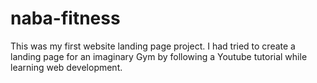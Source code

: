 # naba-fitness
This was my first website landing page project. I had tried to create a landing page for an imaginary Gym by following a Youtube tutorial while learning web development. 
